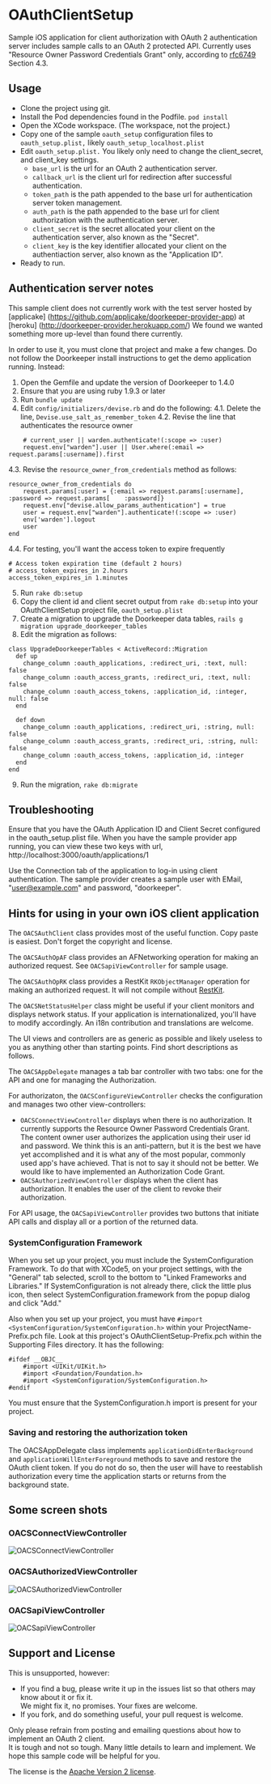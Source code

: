 # OAuthClientSetup

Sample iOS application for client authorization with
OAuth 2 authentication server includes sample calls to an
OAuth 2 protected API.  Currently uses "Resource Owner Password Credentials Grant" only,
according to [rfc6749](http://www.rfc-editor.org/rfc/rfc6749.txt) Section 4.3.

## Usage

- Clone the project using git.
- Install the Pod dependencies found in the Podfile. `pod install`
- Open the XCode workspace.  (The workspace, not the project.)
- Copy one of the sample `oauth_setup` configuration files to `oauth_setup.plist,` likely `oauth_setup_localhost.plist`
- Edit `oauth_setup.plist.`  You likely only need to change the client_secret, and client_key settings.
  - `base_url` is the url for an OAuth 2 authentication server.
  - `callback_url` is the client url for redirection after successful authentication.
  - `token_path` is the path appended to the base url for authentication server token management.
  - `auth_path` is the path appended to the base url for client authorization with the authentication server.
  - `client_secret` is the secret allocated your client on the authentication server, also known as
  the "Secret".
  - `client_key` is the key identifier allocated your client on the authentiaction server, also known as
  the "Application ID".
- Ready to run.

## Authentication server notes

This sample client does not currently work with the test server hosted by [applicake]
(https://github.com/applicake/doorkeeper-provider-app)
at [heroku]
(http://doorkeeper-provider.herokuapp.com/)
We found we wanted something more up-level than found there currently.

In order to use it, you must clone that project and make a few changes. Do not follow the Doorkeeper install instructions to get the demo application running.
Instead:

1. Open the Gemfile and update the version of Doorkeeper to 1.4.0
2. Ensure that you are using ruby 1.9.3 or later
3. Run `bundle update`
4. Edit `config/initializers/devise.rb` and do the following:
4.1. Delete the line, `Devise.use_salt_as_remember_token`
4.2. Revise the line that authenticates the resource owner
```
    # current_user || warden.authenticate!(:scope => :user)
    request.env["warden"].user || User.where(:email => request.params[:username]).first
```
4.3. Revise the `resource_owner_from_credentials` method as follows:
```
resource_owner_from_credentials do
    request.params[:user] = {:email => request.params[:username], :password => request.params[    :password]}
    request.env["devise.allow_params_authentication"] = true
    user = request.env["warden"].authenticate!(:scope => :user)
    env['warden'].logout
    user
end
```
4.4. For testing, you'll want the access token to expire frequently
```
# Access token expiration time (default 2 hours)
# access_token_expires_in 2.hours
access_token_expires_in 1.minutes
```
5. Run `rake db:setup`
6. Copy the client id and client secret output from `rake db:setup` into your OAuthClientSetup project file, `oauth_setup.plist`
7. Create a migration to upgrade the Doorkeeper data tables, `rails g migration upgrade_doorkeeper_tables`
8. Edit the migration as follows:
```
class UpgradeDoorkeeperTables < ActiveRecord::Migration
  def up
    change_column :oauth_applications, :redirect_uri, :text, null: false
    change_column :oauth_access_grants, :redirect_uri, :text, null: false
    change_column :oauth_access_tokens, :application_id, :integer, null: false
  end

  def down
    change_column :oauth_applications, :redirect_uri, :string, null: false
    change_column :oauth_access_grants, :redirect_uri, :string, null: false
    change_column :oauth_access_tokens, :application_id, :integer
  end
end
```
9. Run the migration, `rake db:migrate`

## Troubleshooting

Ensure that you have the OAuth Application ID and Client Secret configured in the oauth_setup.plist file.
When you have the sample provider app running, you can view these two keys with url,
http://localhost:3000/oauth/applications/1

Use the Connection tab of the application to log-in using client authentication.  The sample provider creates
a sample user with EMail, "user@example.com" and password, "doorkeeper".

## Hints for using in your own iOS client application

The `OACSAuthClient` class provides most of the useful function.  Copy paste is easiest.  Don't forget the copyright and license.

The `OACSAuthOpAF` class provides an AFNetworking operation for making an authorized request.  See `OACSapiViewController` for sample usage.

The `OACSAuthOpRK` class provides a RestKit `RKObjectManager` operation for making an authorized request.  It will not compile without [RestKit](https://github.com/RestKit/RestKit).

The `OACSNetStatusHelper` class might be useful if your client monitors and displays network status.  If your application is internationalized, you'll have to modify accordingly.  An i18n contribution and translations are welcome.

The UI views and controllers are as generic as possible and likely useless to you as anything other than starting points.  Find short descriptions as follows.

The `OACSAppDelegate` manages a tab bar controller with two tabs: one for the API and one for managing the Authorization.

For authorizaton, the `OACSConfigureViewController` checks the configuration and manages two other view-controllers:

- `OACSConnectViewController` displays when there is no authorization.  It currently supports the Resource Owner Password Credentials Grant.  The content owner user authorizes the application using their user id and password.  We think this is an anti-pattern, but it is the best we have yet accomplished and it is what any of the most popular, commonly used app's have achieved.  That is not to say it should not be better.  We would like to have implemented an Authorization Code Grant.
- `OACSAuthorizedViewController` displays when the client has authorization.  It enables the user of the client to revoke their authorization.

For API usage, the `OACSapiViewController` provides two buttons that initiate API calls and display all or a portion of the returned data.

### SystemConfiguration Framework

When you set up your project, you must include the SystemConfiguration Framework.
To do that with XCode5, on your project settings, with the "General" tab selected, scroll to the bottom to
"Linked Frameworks and Libraries."  If SystemConfiguration is not already there, click the little plus icon,
then select SystemConfiguration.framework from the popup dialog and click "Add."

Also when you set up your project, you must have `#import <SystemConfiguration/SystemConfiguration.h>`
within your ProjectName-Prefix.pch file.  Look at this project's OAuthClientSetup-Prefix.pch within the
Supporting Files directory.  It has the following:

```
#ifdef __OBJC__
    #import <UIKit/UIKit.h>
    #import <Foundation/Foundation.h>
    #import <SystemConfiguration/SystemConfiguration.h>
#endif

```

You must ensure that the SystemConfiguration.h import is present for your project.

### Saving and restoring the authorization token

The OACSAppDelegate class implements `applicationDidEnterBackground` and `applicationWillEnterForeground`
methods to save and restore the OAuth client token.  If you do not do so, then the user will have to reestablish
authorization every time the application starts or returns from the background state.

## Some screen shots

### OACSConnectViewController
![`OACSConnectViewController`](OACSConnectViewController.png)

### OACSAuthorizedViewController
![`OACSAuthorizedViewController`](OACSAuthorizedViewController.png)

### OACSapiViewController
![`OACSapiViewController`](OACSapiViewController.png)

## Support and License

This is unsupported, however:

- If you find a bug, please write it up in the issues list so that others may know about it or fix it.  
We might fix it, no promises.  Your fixes are welcome.
- If you fork, and do something useful, your pull request is welcome.

Only please refrain from posting and emailing questions about how to implement an OAuth 2 client.  
It is tough and not so tough.
Many little details to learn and implement.
We hope this sample code will be helpful for you.

The license is the [Apache Version 2 license](http://www.apache.org/licenses/LICENSE-2.0).
